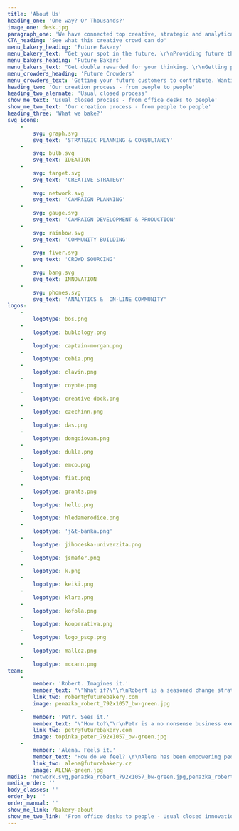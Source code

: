 ```yaml
---
title: 'About Us'
heading_one: 'One way? Or Thousands?'
image_one: desk.jpg
paragraph_one: 'We have connected top creative, strategic and analytical minds with real life experience and levity of thousands people from our crowds. People who don’t sit in the office or development centre, but have a real life… with real problems and needs. We link ideas and insights, trends or strategies. We look for future trends. We seek diversity, new perspective and link together what seems incompatible. We listen and get inspired by the crowd. We look at numbers but don''t average them out. We regularly check temperature to know what people really feel. We want to know what our future will look like and we want to participate in it. We help individuals as well as organizations find their place in the future. We fuel brands with relevant product and experience concepts, offer a fresh perspective on your business and ideate original campaign ideas.'
CTA_heading: 'See what this creative crowd can do'
menu_bakery_heading: 'Future Bakery'
menu_bakery_text: "Get your spot in the future. \r\nProviding future thinking, innovations and a strategy. From experts already working with thousands of your future customers."
menu_bakers_heading: 'Future Bakers'
menu_bakers_text: "Get double rewarded for your thinking. \r\nGetting paid for your ideas and having a rewarding time. Join a community of thousands who bring future value."
menu_crowders_heading: 'Future Crowders'
menu_crowders_text: 'Getting your future customers to contribute. Wanting to see their voice in your future to become a reality.'
heading_two: 'Our creation process - from people to people'
heading_two_alernate: 'Usual closed process'
show_me_text: 'Usual closed process - from office desks to people'
show_me_two_text: 'Our creation process - from people to people'
heading_three: 'What we bake?'
svg_icons:
    -
        svg: graph.svg
        svg_text: 'STRATEGIC PLANNING & CONSULTANCY'
    -
        svg: bulb.svg
        svg_text: IDEATION
    -
        svg: target.svg
        svg_text: 'CREATIVE STRATEGY'
    -
        svg: network.svg
        svg_text: 'CAMPAIGN PLANNING'
    -
        svg: gauge.svg
        svg_text: 'CAMPAIGN DEVELOPMENT & PRODUCTION'
    -
        svg: rainbow.svg
        svg_text: 'COMMUNITY BUILDING'
    -
        svg: fiver.svg
        svg_text: 'CROWD SOURCING'
    -
        svg: bang.svg
        svg_text: INNOVATION
    -
        svg: phones.svg
        svg_text: 'ANALYTICS &  ON-LINE COMMUNITY'
logos:
    -
        logotype: bos.png
    -
        logotype: bublology.png
    -
        logotype: captain-morgan.png
    -
        logotype: cebia.png
    -
        logotype: clavin.png
    -
        logotype: coyote.png
    -
        logotype: creative-dock.png
    -
        logotype: czechinn.png
    -
        logotype: das.png
    -
        logotype: dongoiovan.png
    -
        logotype: dukla.png
    -
        logotype: emco.png
    -
        logotype: fiat.png
    -
        logotype: grants.png
    -
        logotype: hello.png
    -
        logotype: hledamerodice.png
    -
        logotype: 'j&t-banka.png'
    -
        logotype: jihoceska-univerzita.png
    -
        logotype: jsmefer.png
    -
        logotype: k.png
    -
        logotype: keiki.png
    -
        logotype: klara.png
    -
        logotype: kofola.png
    -
        logotype: kooperativa.png
    -
        logotype: logo_pscp.png
    -
        logotype: mallcz.png
    -
        logotype: mccann.png
team:
    -
        member: 'Robert. Imagines it.'
        member_text: "\"What if?\"\r\nRobert is a seasoned change strategist and business innovator, finding roads to new value creation.\r\nFearlessly dreaming ahead of time, questioning today, exploring the potential, drawing maps of opportunities, inspiring and taking businesses to more profitable futures.\r\n\r\nAn untiring business starter, owner and communicator, for over thirty years he safe guided clients and companies in launching over 300+ new brands, products, change projects and innovations in Europe. At a peak success rate. In areas as varied as fintechs, virtual reality, race car design, edutainment, ecommerce, community coops, and ehealth, to transforming retail, FMCG, banks and art galleries. He's been helping 20th century businesses get into the 21st centrury and growing 21st century ones by bringing them old school tangibles and presence. \r\n\r\nA multicultured global homeless based on planet Earth, he motivates companies to overcome the fear of the unknown. Guiding them to the future and back, bringing home new profits, customer value and better business performance."
        link_two: robert@futurebakery.com
        image: penazka_robert_792x1057_bw-green.jpg
    -
        member: 'Petr. Sees it.'
        member_text: "\"How to?\"\r\nPetr is a no nonsense business executive and practitioner, always on the lookout for growth.\r\nPersistently focusing on the how to, the way to achieve growth, expanding, capturing new markets and moving brands to the next level,\r\n\r\nFor over thirty years, 45+ categories, from local businesses to major multinationlas, from capturing new markets for chewing gums to creating political superstars.\r\nThe combination of holding executive positions in Europe and North America, combined with his llfelong love of Asia, brings clients access to a unique blend of globality, bushcraft practicality, academic theory and university of liffe acumen.\r\n\r\nWith a knack for human behavior combined with his skill of seeing business potential, his area of expertise is new markets formation.\r\nHe notices early shifts in consumer attitude patterns, sensing changing needs, setting apart fads and robust trends, and observes the creation of societal, cultural themes, topics and meanings."
        link_two: petr@futurebakery.com
        image: topinka_peter_792x1057_bw-green.jpg
    -
        member: 'Alena. Feels it.'
        member_text: "How do we feel? \r\nAlena has been empowering people throughout her business career by making them feel as a part of a big family, on a mission, with a purpose. She is a care taker, a we first-you second-me last team player, a selfless motivator, a pusher and puller, based on what people need or what makes them stronger in their roles.\r\nTurned corporate cultures into belonging emplying her natural gift and talent of a family creator, a herdsgirl, a flocker, a crowd carer, a swarm guard, caring how people feel, what they need, how can she help.\r\n\r\nA median mix of European North and South, whatever job position in business she started, she has always ended organizing - the North talent - people - the South talent. She formed them into teams and further even into one family, with a purpose and a sense of belonging.\r\n\r\nShe holds several positions, all having to do with running the family. A pretty big family with over tens of thousands of siblings, relatives, connected family members. All having to feel as a part. All having a different role, personality, talent and gift. All contributing differently, at different times, at different tasks."
        link_two: alena@futurebakery.cz
        image: ALENA-green.jpg
media: 'network.svg,penazka_robert_792x1057_bw-green.jpg,penazka_robert_8696-2_792x1057.jpg,bublology.png,bw_pelcova.jpg,suchej-unor.png,clavin.png,target.svg,czechinn.png,braun_alex_792x1057_bw-green.jpg,zoot.png,bulb.svg,jihoceska-univerzita.png,phones.svg,fiver.svg,unyp.png,creative-dock.png,dongoiovan.png,rainbow.svg,milka.png,emco.png,k.png,bang.svg,bos.png,metaxa.png,ostravar.png,hairguy.jpg,topinka_peter_792x1057_bw-green.jpg,penazka_robert_8696-2_792x1057_bw.jpg,pelcova.jpg,ruzovyslon.png,mccann.png,cebia.png,dukla.png,jsmefer.png,coyote.png,logo_pscp.png,kofola.png,pscp.png,hledamerodice.png,hello.png,grants.png,graph.svg,fiat.png,pragtique.png,ntm.png,rohlikcz.png,desk.jpg,topinka_peter_8744-2_792x1057.jpg,gauge.svg,captain-morgan.png,kooperativa.png,metlife.png,mallcz.png,klara.png,das.png,prvniklubova.png,rafun.png,topinka_peter_8744-2_792x1057_bw.jpg,zonky.png,keiki.png,muller.png,mctree.png,j&t-banka.png,ALENA-green.jpg'
media_order: ''
body_classes: ''
order_by: ''
order_manual: ''
show_me_link: /bakery-about
show_me_two_link: 'From office desks to people - Usual closed innovation process '
---
```


